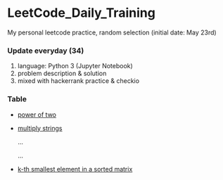 # LeetCode_Daily_Training
My personal leetcode practice, random selection (initial date: May 23rd)
### Update everyday (34)
1) language: Python 3 (Jupyter Notebook)
2) problem description & solution 
3) mixed with hackerrank practice & checkio
### Table
* [power of two](https://github.com/xlyue92/LeetCode_Daily_Training/blob/master/%20power%20of%20two.ipynb)
* [multiply strings](https://github.com/xlyue92/LeetCode_Daily_Training/blob/master/multiply%20strings.ipynb)

     ...
     
     ...
   
* [k-th smallest element in a sorted matrix](https://github.com/xlyue92/LeetCode_Daily_Training/blob/master/k-th%20smallest%20element%20in%20a%20sorted%20matrix.ipynb)
